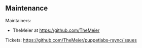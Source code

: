 ## Maintenance

Maintainers:
  - TheMeier at https://github.com/TheMeier

Tickets: https://github.com/TheMeier/puppetlabs-rsync/issues
